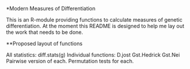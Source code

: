 *Modern Measures of Differentiation

This is an R-module providing functions to calculate measures of 
genetic differentiation. At the moment this README is designed to help
me lay out the work that needs to be done. 

**Proposed layout of functions

All statistics: diff.stats(g)
Individual functions:
D.jost
Gst.Hedrick
Gst.Nei
Pairwise version of each.
Permutation tests for each.













